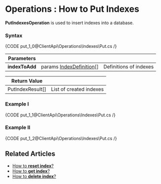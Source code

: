 ﻿# Operations : How to Put Indexes

**PutIndexesOperation** is used to insert indexes into a database.

### Syntax

{CODE put_1_0@ClientApi\Operations\Indexes\Put.cs /}

| Parameters | | |
| ------------- | ------------- | ----- |
| **indexToAdd** | params [IndexDefinition](../../../glossary/index-definition)\[\] | Definitions of indexes |

| Return Value | |
| ------------- | ----- |
| PutIndexResult[] | List of created indexes |

### Example I

{CODE put_1_1@ClientApi\Operations\Indexes\Put.cs /}

### Example II

{CODE put_1_2@ClientApi\Operations\Indexes\Put.cs /}

## Related Articles

- [How to **reset index**?](../../../client-api/operations/maintenance/reset-index-operation)
- [How to **get index**?](../../../client-api/operations/maintenance/get-index-operation)
- [How to **delete index**?](../../../client-api/operations/maintenance/delete-index-operation)
